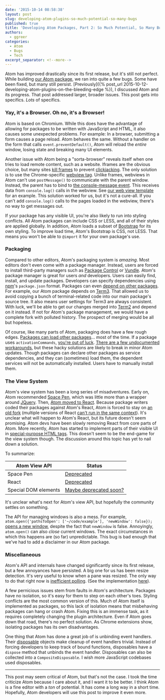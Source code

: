 ```yaml
---
date: '2015-10-14 08:58:38'
layout: post
slug: developing-atom-plugins-so-much-potential-so-many-bugs
published: true
title: 'Developing Atom Packages, Part 2: So Much Potential, So Many Bugs'
authors:
  - ggreer
categories:
  - Atom
  - Bugs
  - Tech
excerpt_separator: <!--more-->
---
```


Atom has improved drastically since its first release, but it's still not perfect. While building [our Atom package](https://github.com/Floobits/floobits-atom), we ran into quite a few bugs. Some have been fixed, but many still persist. [Previously]({% post_url 2015-10-12-developing-atom-plugins-on-the-bleeding-edge %}), I discussed Atom and its progress. That post addressed larger, broader issues. This post gets into specifics. *Lots* of specifics.

<!--more-->

### Yay, it's a Browser. Oh no, it's a Browser!

Atom is based on Chromium. While this does have the advantage of allowing for packages to be written with JavaScript and HTML, it also causes some unexpected problems. For example: In a browser, submitting a form causes a page reload. Atom behaves the same. Without a handler on the form that calls `event.preventDefault()`, Atom will reload the *entire* window, losing state and breaking many UI elements.

Another issue with Atom being a "sorta-browser" reveals itself when one tries to load remote content, such as a website. Iframes are the obvious choice, but many sites [kill frames](https://en.wikipedia.org/wiki/Framekiller) to prevent [clickjacking](https://en.wikipedia.org/wiki/Clickjacking). The only solution is to use the Chrome-specific [webview tag](https://github.com/atom/electron/blob/master/docs/api/web-view-tag.md). Unlike frames, webviews in Atom can't use `postMessage()` to communicate with the parent window. Instead, the parent has to bind to [the console-message event](https://github.com/atom/electron/blob/master/docs/api/web-view-tag.md#event-console-message). This receives data from `console.log()` calls in the webview. See [our web view template](https://github.com/Floobits/floobits-atom/blob/master/templates/webview.js#L23) for an example. This solution worked for us, but it's not a cure-all. If you can't add `console.log()` calls to the pages loaded in the webview, there's no way to get messages out.

If your package has any visible UI, you're also likely to run into styling conflicts. All Atom packages can include CSS or LESS, and all of their styles are applied globally. In addition, Atom loads a subset of [Bootstrap](http://getbootstrap.com/) for its own styling. To improve load time, Atom's Bootstrap is CSS, not LESS. That means you won't be able to `@import` it for your own package's use.


### Packaging

Compared to other editors, Atom's packaging system is *amazing*. Most editors don't even come with a package manager. Instead, users are forced to install third-party managers such as [Package Control](https://github.com/wbond/package_control) or [Vundle](https://github.com/VundleVim/Vundle.vim). Atom's package manager is great for users *and* developers. Users can easily find, install, and update packages. Developers can specify dependencies using [npm](https://www.npmjs.com/)'s `package.json` format. Packages can even [depend on other packages](https://atom.io/docs/latest/behind-atom-interacting-with-other-packages-via-services). For example, our Atom package depends on [Term3](https://atom.io/packages/term3). That allowed us to avoid copying a bunch of terminal-related code into our main package's source tree. It also means user settings for Term3 are always consistent. With luck, we'll be able to get our changes merged into [Term2](https://github.com/f/atom-term2) and depend on it instead. If not for Atom's package management, we would have a complete fork with polluted history. The prospect of merging would be all but hopeless.

Of course, like many parts of Atom, packaging does have a few rough edges. [Packages can load other packages](https://atom.io/docs/api/v1.0.19/PackageManager#instance-enablePackage)... most of the time. If a package uses `activationCommands`, [you're out of luck](https://discuss.atom.io/t/cant-activate-package-in-specs/13672/9). [There are a few undocumented workarounds](https://discuss.atom.io/t/can-you-force-the-activation-of-another-package/10885/18), but these hacky solutions are likely to break in minor Atom updates. Though packages can declare other packages as service dependencies, and they can (sometimes) load them, the dependent services will not be automatically installed. Users have to manually install them.


### The View System

Atom's view system has been a long series of misadventures. Early on, Atom recommended [Space Pen](https://github.com/atom-archive/space-pen), which was little more than a wrapper around [JQuery](https://jquery.com/). Then, [Atom moved to React](http://blog.atom.io/2014/07/02/moving-atom-to-react.html). Because package writers coded their packages against Atom's React, Atom is forced to stay on [an old fork](https://www.npmjs.com/package/react-atom-fork) (multiple versions of React [can't run in the same context](https://github.com/facebook/react/issues/2402)). It's unclear what will happen to Atom's React, but its future doesn't seem promising. Atom devs have been slowly removing React from core parts of Atom. More recently, Atom has started to implement parts of their visible UI in [special-purpose HTML tags](https://github.com/atom/atom/issues/5756). This doesn't seem to be the end-game for the view system though. The discussion around this topic has yet to nail down a solution.

To summarize:

<table style="width: 450px;">
  <thead>
    <th>Atom View API</th>
    <th>Status</th>
  </thead>
  <tbody>
    <tr>
      <td>Space Pen</td>
      <td><a href="https://github.com/atom/atom-space-pen-views">Deprecated</a></td>
    </tr>
    <tr>
      <td>React</td>
      <td><a href="https://github.com/jgebhardt/react-for-atom#a-single-instance-of-react">Deprecated</a></td>
    </tr>
    <tr>
      <td>Special DOM elements</td>
      <td><a href="https://github.com/atom/atom/issues/3752#issuecomment-60645402">Maybe deprecated soon?</a></td>
    </tr>
  </tbody>
</table>

It's unclear what's next for Atom's view API, but hopefully the community settles on something.

The API for managing windows is also a mess. For example, `atom.open({'pathsToOpen': ['~/code/example'], 'newWindow': false});` [opens a new window](https://github.com/atom/atom/issues/5138), despite the fact that `newWindow` is false. Annoyingly, `atom.open()` can also *close* current windows. The exact circumstances in which this happens are (so far) unpredictable. This bug is bad enough that we've had to add a disclaimer in our Atom package.


### Miscellaneous

Atom's API and internals have changed significantly since its first release, but a few annoyances have persisted. A big one for us has been resize detection. It's very useful to know when a pane was resized. The only way to do that right now is [inefficient polling](https://github.com/abe33/atom-utils#resizedetection). (See the implementation [here](https://github.com/abe33/atom-utils/blob/master/src/mixins/resize-detection.coffee#L25)).

A few pernicious issues stem from faults in Atom's architecture. Packages have no isolation, so it's easy for them to step on each other's toes. Styling conflicts are the most common version of this. Much of Atom itself is implemented as packages, so this lack of isolation means that misbehaving packages can hang or crash Atom. Fixing this is an immense task, as it requires completely changing the plugin architecture. Even if Atom goes down that road, there's no perfect solution. As Chrome extensions show, isolating packages has its own disadvantages.

One thing that Atom has done a great job of is unbinding event handlers. Their [disposable](https://atom.io/docs/api/v1.0.19/CompositeDisposable) objects make cleanup of event handlers trivial. Instead of forcing developers to keep track of bound functions, disposables have a `dispose` method that unbinds the event handler. Disposables can also be collected into a `CompositeDisposable`. I wish more JavaScript codebases used disposables.

---

This post may seem critical of Atom, but that's not the case. I took the time criticize Atom because I care about it, and I want it to be better. I think Atom is a fine editor with a *ton* of potential. It has come a long way in a short time. Hopefully, Atom developers will use this post to improve it even more.

<!-- we duck type/mock an atom Pane as they don't expose one anywhere to load external html
  https://github.com/Floobits/floobits-atom/blob/master/templates/pane.coffee -->
